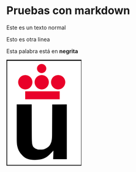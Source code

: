 # Pruebas con markdown

Este es un        texto
normal

Esto es otra linea

Esta palabra está en **negrita**

![](./Logo-urjc.png)
